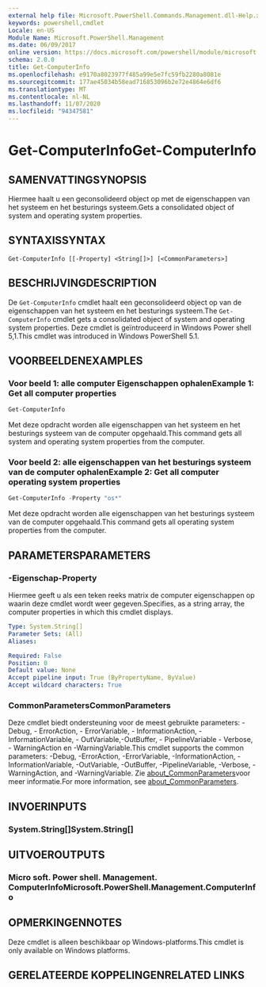 ```yaml
---
external help file: Microsoft.PowerShell.Commands.Management.dll-Help.xml
keywords: powershell,cmdlet
Locale: en-US
Module Name: Microsoft.PowerShell.Management
ms.date: 06/09/2017
online version: https://docs.microsoft.com/powershell/module/microsoft.powershell.management/get-computerinfo?view=powershell-7&WT.mc_id=ps-gethelp
schema: 2.0.0
title: Get-ComputerInfo
ms.openlocfilehash: e9170a8023977f485a99e5e7fc59fb2280a8081e
ms.sourcegitcommit: 177ae45034b58ead716853096b2e72e4864e6df6
ms.translationtype: MT
ms.contentlocale: nl-NL
ms.lasthandoff: 11/07/2020
ms.locfileid: "94347581"
---
```

# <span data-ttu-id="0cd17-103">Get-ComputerInfo</span><span class="sxs-lookup"><span data-stu-id="0cd17-103">Get-ComputerInfo</span></span>

## <span data-ttu-id="0cd17-104">SAMENVATTING</span><span class="sxs-lookup"><span data-stu-id="0cd17-104">SYNOPSIS</span></span>
<span data-ttu-id="0cd17-105">Hiermee haalt u een geconsolideerd object op met de eigenschappen van het systeem en het besturings systeem.</span><span class="sxs-lookup"><span data-stu-id="0cd17-105">Gets a consolidated object of system and operating system properties.</span></span>

## <span data-ttu-id="0cd17-106">SYNTAXIS</span><span class="sxs-lookup"><span data-stu-id="0cd17-106">SYNTAX</span></span>

```
Get-ComputerInfo [[-Property] <String[]>] [<CommonParameters>]
```

## <span data-ttu-id="0cd17-107">BESCHRIJVING</span><span class="sxs-lookup"><span data-stu-id="0cd17-107">DESCRIPTION</span></span>

<span data-ttu-id="0cd17-108">De `Get-ComputerInfo` cmdlet haalt een geconsolideerd object op van de eigenschappen van het systeem en het besturings systeem.</span><span class="sxs-lookup"><span data-stu-id="0cd17-108">The `Get-ComputerInfo` cmdlet gets a consolidated object of system and operating system properties.</span></span>
<span data-ttu-id="0cd17-109">Deze cmdlet is geïntroduceerd in Windows Power shell 5,1.</span><span class="sxs-lookup"><span data-stu-id="0cd17-109">This cmdlet was introduced in Windows PowerShell 5.1.</span></span>

## <span data-ttu-id="0cd17-110">VOORBEELDEN</span><span class="sxs-lookup"><span data-stu-id="0cd17-110">EXAMPLES</span></span>

### <span data-ttu-id="0cd17-111">Voor beeld 1: alle computer Eigenschappen ophalen</span><span class="sxs-lookup"><span data-stu-id="0cd17-111">Example 1: Get all computer properties</span></span>

```powershell
Get-ComputerInfo
```

<span data-ttu-id="0cd17-112">Met deze opdracht worden alle eigenschappen van het systeem en het besturings systeem van de computer opgehaald.</span><span class="sxs-lookup"><span data-stu-id="0cd17-112">This command gets all system and operating system properties from the computer.</span></span>

### <span data-ttu-id="0cd17-113">Voor beeld 2: alle eigenschappen van het besturings systeem van de computer ophalen</span><span class="sxs-lookup"><span data-stu-id="0cd17-113">Example 2: Get all computer operating system properties</span></span>

```powershell
Get-ComputerInfo -Property "os*"
```

<span data-ttu-id="0cd17-114">Met deze opdracht worden alle eigenschappen van het besturings systeem van de computer opgehaald.</span><span class="sxs-lookup"><span data-stu-id="0cd17-114">This command gets all operating system properties from the computer.</span></span>

## <span data-ttu-id="0cd17-115">PARAMETERS</span><span class="sxs-lookup"><span data-stu-id="0cd17-115">PARAMETERS</span></span>

### <span data-ttu-id="0cd17-116">-Eigenschap</span><span class="sxs-lookup"><span data-stu-id="0cd17-116">-Property</span></span>

<span data-ttu-id="0cd17-117">Hiermee geeft u als een teken reeks matrix de computer eigenschappen op waarin deze cmdlet wordt weer gegeven.</span><span class="sxs-lookup"><span data-stu-id="0cd17-117">Specifies, as a string array, the computer properties in which this cmdlet displays.</span></span>

```yaml
Type: System.String[]
Parameter Sets: (All)
Aliases:

Required: False
Position: 0
Default value: None
Accept pipeline input: True (ByPropertyName, ByValue)
Accept wildcard characters: True
```

### <span data-ttu-id="0cd17-118">CommonParameters</span><span class="sxs-lookup"><span data-stu-id="0cd17-118">CommonParameters</span></span>

<span data-ttu-id="0cd17-119">Deze cmdlet biedt ondersteuning voor de meest gebruikte parameters: -Debug, - ErrorAction, - ErrorVariable, - InformationAction, -InformationVariable, - OutVariable,-OutBuffer, - PipelineVariable - Verbose, - WarningAction en -WarningVariable.</span><span class="sxs-lookup"><span data-stu-id="0cd17-119">This cmdlet supports the common parameters: -Debug, -ErrorAction, -ErrorVariable, -InformationAction, -InformationVariable, -OutVariable, -OutBuffer, -PipelineVariable, -Verbose, -WarningAction, and -WarningVariable.</span></span> <span data-ttu-id="0cd17-120">Zie [about_CommonParameters](../Microsoft.PowerShell.Core/About/about_CommonParameters.md)voor meer informatie.</span><span class="sxs-lookup"><span data-stu-id="0cd17-120">For more information, see [about_CommonParameters](../Microsoft.PowerShell.Core/About/about_CommonParameters.md).</span></span>

## <span data-ttu-id="0cd17-121">INVOER</span><span class="sxs-lookup"><span data-stu-id="0cd17-121">INPUTS</span></span>

### <span data-ttu-id="0cd17-122">System.String[]</span><span class="sxs-lookup"><span data-stu-id="0cd17-122">System.String[]</span></span>

## <span data-ttu-id="0cd17-123">UITVOER</span><span class="sxs-lookup"><span data-stu-id="0cd17-123">OUTPUTS</span></span>

### <span data-ttu-id="0cd17-124">Micro soft. Power shell. Management. ComputerInfo</span><span class="sxs-lookup"><span data-stu-id="0cd17-124">Microsoft.PowerShell.Management.ComputerInfo</span></span>

## <span data-ttu-id="0cd17-125">OPMERKINGEN</span><span class="sxs-lookup"><span data-stu-id="0cd17-125">NOTES</span></span>

<span data-ttu-id="0cd17-126">Deze cmdlet is alleen beschikbaar op Windows-platforms.</span><span class="sxs-lookup"><span data-stu-id="0cd17-126">This cmdlet is only available on Windows platforms.</span></span>

## <span data-ttu-id="0cd17-127">GERELATEERDE KOPPELINGEN</span><span class="sxs-lookup"><span data-stu-id="0cd17-127">RELATED LINKS</span></span>
